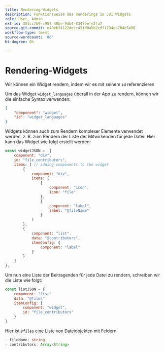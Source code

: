 ```yaml
---
title: Rendering-Widgets
description: Funktionsweise des Renderings in JUI Widgets
role: User, Admin
exl-id: 381cc7b9-c957-40be-9db4-8347eefe2fa7
source-git-commit: e40ebf4122decc431d0abb2cdf1794ea704e5496
workflow-type: tm+mt
source-wordcount: '86'
ht-degree: 0%

---
```


# Rendering-Widgets

Wir können ein Widget rendern, indem wir es mit seinem `id` referenzieren

Um das Widget `widget_languages` überall in der App zu rendern, können wir die einfache Syntax verwenden:

```json
{
    "component": "widget",
    "id": "widget_languages"
}
```

Widgets können auch zum Rendern komplexer Elemente verwendet werden, z. B. zum Rendern der Liste der Mitwirkenden für jede Datei.
Hier kann das Widget wie folgt erstellt werden:

```js title="fileContributorsWidget.js"
const widgetJSON =  {
    component: "div", 
    id: "file_contributors", 
    items: [ // adding components to the widget
        {
            component: "div",
            items: [
                {
                    component: "icon",
                    icon: "file"
                },
                {
                    component: "label",
                    label: "@fileName"
                }
            ]
        },
        {
            component: "list",
            data: "@contributors",
            itemConfig: {
                component: "label"
            }
        }
    ]
},
```

Um nun eine Liste der Beitragenden für jede Datei zu rendern, schreiben wir die Liste wie folgt:

```js title="fileContributorsList.js"
const listJSON = {
    component: "list"
    data: "@files"
    itemConfig: {
        component: "widget",
        id: "file_contributors"
    }
}
```

Hier ist `@files` eine Liste von Dateiobjekten mit Feldern

```typescript
- fileName: string
- contributors: Array<String>
```
